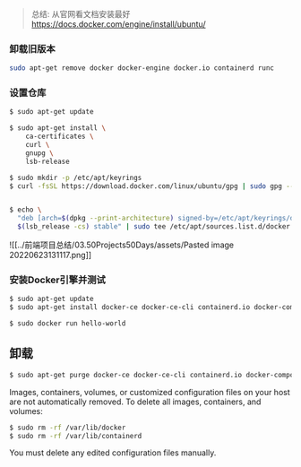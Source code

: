 > 总结: 从官网看文档安装最好 https://docs.docker.com/engine/install/ubuntu/

### 卸载旧版本

```bash
sudo apt-get remove docker docker-engine docker.io containerd runc
```

### 设置仓库

```bash
$ sudo apt-get update

$ sudo apt-get install \
    ca-certificates \
    curl \
    gnupg \
    lsb-release

$ sudo mkdir -p /etc/apt/keyrings
$ curl -fsSL https://download.docker.com/linux/ubuntu/gpg | sudo gpg --dearmor -o /etc/apt/keyrings/docker.gpg


$ echo \
  "deb [arch=$(dpkg --print-architecture) signed-by=/etc/apt/keyrings/docker.gpg] https://download.docker.com/linux/ubuntu \
  $(lsb_release -cs) stable" | sudo tee /etc/apt/sources.list.d/docker.list > /dev/null

```


![[../前端项目总结/03.50Projects50Days/assets/Pasted image 20220623131117.png]]

### 安装Docker引擎并测试

```bash
$ sudo apt-get update
$ sudo apt-get install docker-ce docker-ce-cli containerd.io docker-compose-plugin

$ sudo docker run hello-world
```


## 卸载

```bash
$ sudo apt-get purge docker-ce docker-ce-cli containerd.io docker-compose-plugin
```
    
Images, containers, volumes, or customized configuration files on your host are not automatically removed. To delete all images, containers, and volumes:

```bash
$ sudo rm -rf /var/lib/docker
$ sudo rm -rf /var/lib/containerd
```

You must delete any edited configuration files manually.